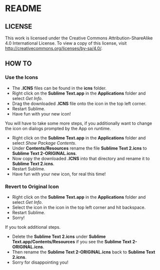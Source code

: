 # README
## LICENSE
This work is licensed under the Creative Commons Attribution-ShareAlike 4.0 International License. To view a copy of this license, visit http://creativecommons.org/licenses/by-sa/4.0/.

## HOW TO
### Use the Icons
* The **.ICNS** files can be found in the **icns** folder. 
* Right click on the **Sublime Text.app** in the **Applications** folder and select *Get Info*.
* Drag the downloaded **.ICNS** file onto the icon in the top left corner.
* Restart Sublime.
* Have fun with your new icon!

You will have to take some more steps, if you additionally want to change the icon on dialogs prompted by the App on runtime.

* Right click on the **Sublime Text.app** in the **Applications** folder and select *Show Package Contents*.
* Under **Contents/Resources** rename the file **Sublime Text 2.icns** to **Sublime Text 2-ORIGINAL.icns**.
* Now copy the downloaded **.ICNS** into that directory and rename it to **Sublime Text 2.icns**.
* Restart Sublime.
* Have fun with your new icon, for real this time!


### Revert to Original Icon
* Right click on the **Sublime Text.app** in the **Applications** folder and select *Get Info*.
* Select the icon in the icon in the top left corner and hit backspace.
* Restart Sublime.
* Sorry!

If you took additional steps.

* Delete the **Sublime Text 2.icns** under **Sublime Text.app/Contents/Resources** if you see the **Sublime Text 2-ORIGINAL.icns**.
* Then rename the **Sublime Text 2-ORIGINAL.icns** back to **Sublime Text 2.icns**.
* Sorry for disappointing you!
